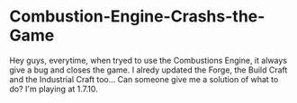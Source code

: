 # Combustion-Engine-Crashs-the-Game
Hey guys, everytime, when tryed to use the Combustions Engine, it always give a bug and closes the game. I alredy updated the Forge, the Build Craft and the Industrial Craft too... Can someone give me a solution of what to do? I'm playing at 1.7.10.
